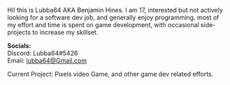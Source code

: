 Hi! this is Lubba64 AKA Benjamin Hines. I am 17, interested but not actively looking for a software dev job, and generally enjoy programming. most of my effort and time is spent on game development, with occasional side-projects to increase my skillset.
         
**Socials:**             
Discord: Lubba64#5426          
Email: lubba64@Gmail.com            
         
Current Project: Pixels video Game, and other game dev related efforts.
